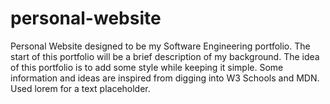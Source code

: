# personal-website
Personal Website designed to be my Software Engineering portfolio.
The start of this portfolio will be a brief description of my background.
The idea of this portfolio is to add some style while keeping it simple.
Some information and ideas are inspired from digging into W3 Schools and MDN.
Used lorem for a text placeholder.
